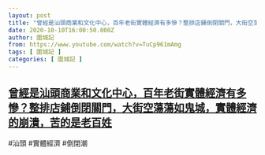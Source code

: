 ```yaml
---
layout: post
title: "曾經是汕頭商業和文化中心，百年老街實體經濟有多慘？整排店鋪倒閉關門，大街空蕩蕩如鬼城，實體經濟的崩潰，苦的是老百姓"
date: 2020-10-10T16:00:50.000Z
author: 圍城記
from: https://www.youtube.com/watch?v=TuCp961mAmg
tags: [ 圍城記 ]
categories: [ 圍城記 ]
---
```

<!--1602345650000-->
[曾經是汕頭商業和文化中心，百年老街實體經濟有多慘？整排店鋪倒閉關門，大街空蕩蕩如鬼城，實體經濟的崩潰，苦的是老百姓](https://www.youtube.com/watch?v=TuCp961mAmg)
------

<div>
#汕頭 #實體經濟 #倒閉潮
</div>
